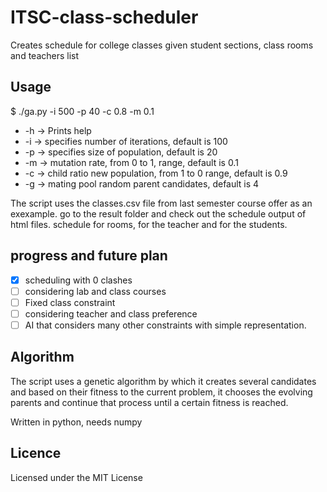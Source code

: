 # ITSC-class-scheduler
Creates schedule for college classes given student sections, class rooms and teachers list

## Usage

$ ./ga.py -i 500 -p 40 -c 0.8 -m 0.1

- -h -> Prints help
- -i -> specifies number of iterations, default is 100
- -p -> specifies size of population, default is 20
- -m -> mutation rate,  from 0 to 1, range, default is 0.1
- -c -> child ratio new population, from 1 to 0 range, default is 0.9
- -g -> mating pool random parent candidates, default is 4

The script uses the classes.csv file from last semester course offer as an exexample. go to the result folder and check out the schedule output of html files. schedule for rooms, for the teacher and for the students. 

## progress and future plan

- [x] scheduling with 0 clashes
- [ ] considering lab and class courses
- [ ] Fixed class constraint
- [ ] considering teacher and class preference 
- [ ] AI that considers many other constraints with simple representation.

## Algorithm

The script uses a genetic algorithm by which it creates several candidates and based on their fitness to the current problem, it chooses the evolving parents and continue that process until a certain fitness is reached.

Written in python, needs numpy

## Licence
Licensed under the MIT License

